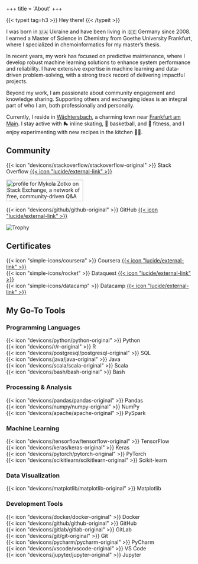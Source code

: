 +++
title = 'About'
+++

{{< typeit tag=h3 >}} Hey there! {{< /typeit >}}

I was born in :ukraine: Ukraine and have been living in :de: Germany since 2008.
I earned a Master of Science in Chemistry from Goethe University Frankfurt,
where I specialized in chemoinformatics for my master’s thesis.

In recent years, my work has focused on predictive maintenance, where I develop
robust machine learning solutions to enhance system performance and reliability.
I have extensive expertise in machine learning and data-driven problem-solving,
with a strong track record of delivering impactful projects.

Beyond my work, I am passionate about community engagement and knowledge
sharing. Supporting others and exchanging ideas is an integral part of who I am,
both professionally and personally.

Currently, I reside in
[Wächtersbach](https://maps.google.com/maps?q=Wächtersbach,Germany), a charming
town near [Frankfurt am Main](https://maps.google.com/maps?q=Fankfurt,Germany).
I stay active with :roller_skate: inline skating, :basketball: basketball, and
:muscle: fitness, and I enjoy experimenting with new recipes in the kitchen
:man_cook:.

## Community

{{< icon "devicons/stackoverflow/stackoverflow-original" >}} Stack Overflow
[{{< icon "lucide/external-link" >}}](https://stackoverflow.com/users/8973620/mykola-zotko)

<!-- markdownlint-disable MD033 MD013 -->

<a href="https://stackexchange.com/users/12298896"><img src="https://stackexchange.com/users/flair/12298896.png" width="208" height="58" alt="profile for Mykola Zotko on Stack Exchange, a network of free, community-driven Q&amp;A sites" title="profile for Mykola Zotko on Stack Exchange, a network of free, community-driven Q&amp;A sites"></a>

<!-- markdownlint-enable MD033 MD013 -->

{{< icon "devicons/github/github-original" >}} GitHub
[{{< icon "lucide/external-link" >}}](https://github.com/zotko)

![Trophy](https://github-profile-trophy.vercel.app/?username=zotko)

## Certificates

{{< icon "simple-icons/coursera" >}} Coursera
[{{< icon "lucide/external-link" >}}](https://www.coursera.org/user/0962004575c9e526d52242f3b7bdc401)  
{{< icon "simple-icons/rocket" >}}
Dataquest
[{{< icon "lucide/external-link" >}}](https://app.dataquest.io/profile/mzotko)  
{{< icon "simple-icons/datacamp" >}} Datacamp
[{{< icon "lucide/external-link" >}}](https://www.datacamp.com/portfolio/mzotko)

## My Go-To Tools

### Programming Languages

{{< icon "devicons/python/python-original" >}} Python  
{{< icon "devicons/r/r-original" >}} R  
{{< icon "devicons/postgresql/postgresql-original" >}} SQL  
{{< icon "devicons/java/java-original" >}} Java  
{{< icon "devicons/scala/scala-original" >}} Scala  
{{< icon "devicons/bash/bash-original" >}} Bash

### Processing & Analysis

{{< icon "devicons/pandas/pandas-original" >}} Pandas  
{{< icon "devicons/numpy/numpy-original" >}} NumPy  
{{< icon "devicons/apache/apache-original" >}} PySpark

### Machine Learning

{{< icon "devicons/tensorflow/tensorflow-original" >}} TensorFlow  
{{< icon "devicons/keras/keras-original" >}} Keras  
{{< icon "devicons/pytorch/pytorch-original" >}} PyTorch  
{{< icon "devicons/scikitlearn/scikitlearn-original" >}} Scikit-learn

### Data Visualization

{{< icon "devicons/matplotlib/matplotlib-original" >}} Matplotlib

### Development Tools

{{< icon "devicons/docker/docker-original" >}} Docker  
{{< icon "devicons/github/github-original" >}} GitHub  
{{< icon "devicons/gitlab/gitlab-original" >}} GitLab  
{{< icon "devicons/git/git-original" >}} Git  
{{< icon "devicons/pycharm/pycharm-original" >}} PyCharm  
{{< icon "devicons/vscode/vscode-original" >}} VS Code  
{{< icon "devicons/jupyter/jupyter-original" >}} Jupyter
